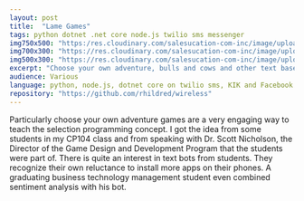 ```yaml
---
layout: post
title:  "Lame Games"
tags: python dotnet .net core node.js twilio sms messenger
img750x500: "https:/res.cloudinary.com/salesucation-com-inc/image/upload/v1523217930/twiliobot750x500_z7anzp.png"
img700x300: "https://res.cloudinary.com/salesucation-com-inc/image/upload/v1523217930/twiliobot700x300_wxosm4.png"
img500x300: "https://res.cloudinary.com/salesucation-com-inc/image/upload/v1523217930/twiliobot500x300_bfbwll.png"
excerpt: "Choose your own adventure, bulls and cows and other text based games."
audience: Various
language: python, node.js, dotnet core on twilio sms, KIK and Facebook messenger
repository: "https://github.com/rhildred/wireless"
---
```


Particularly choose your own adventure games are a very engaging way to teach the selection programming concept. I got the idea from some students in my CP104 class and from speaking with Dr. Scott Nicholson, the Director of the Game Design and Development Program that the students were part of. There is quite an interest in text bots from students. They recognize their own reluctance to install more apps on their phones. A graduating business technology management student even combined sentiment analysis with his bot.  
